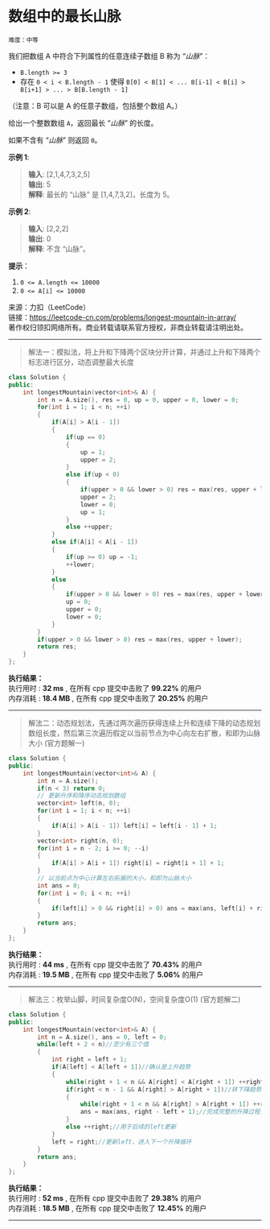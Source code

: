 # 数组中的最长山脉 #  
`难度：中等` 

我们把数组 A 中符合下列属性的任意连续子数组 B 称为 “*山脉*”：  

- `B.length >= 3`  
- 存在 `0 < i < B.length - 1` 使得 `B[0] < B[1] < ... B[i-1] < B[i] > B[i+1] > ... > B[B.length - 1]`  

（注意：B 可以是 A 的任意子数组，包括整个数组 A。）  

给出一个整数数组 `A`，返回最长 “*山脉*” 的长度。  

如果不含有 “*山脉*” 则返回 `0`。  

**示例 1**:  
>**输入**: [2,1,4,7,3,2,5]  
>**输出**: 5  
>**解释**: 最长的 “山脉” 是 [1,4,7,3,2]，长度为 5。  

**示例 2**:  
>**输入**: [2,2,2]  
>**输出**: 0  
>**解释**: 不含 “山脉”。  

**提示**：  
1. `0 <= A.length <= 10000`  
2. `0 <= A[i] <= 10000`  

来源：力扣（LeetCode）  
链接：https://leetcode-cn.com/problems/longest-mountain-in-array/  
著作权归领扣网络所有。商业转载请联系官方授权，非商业转载请注明出处。  

---  
>解法一：模拟法，将上升和下降两个区块分开计算，并通过上升和下降两个标志进行区分，动态调整最大长度  

```C++  
class Solution {
public:
    int longestMountain(vector<int>& A) {
        int n = A.size(), res = 0, up = 0, upper = 0, lower = 0;
        for(int i = 1; i < n; ++i)
        {
            if(A[i] > A[i - 1])
            {
                if(up == 0)
                {
                    up = 1;
                    upper = 2;
                }
                else if(up < 0)
                {
                    if(upper > 0 && lower > 0) res = max(res, upper + lower);
                    upper = 2;
                    lower = 0;
                    up = 1;
                }
                else ++upper;
            }
            else if(A[i] < A[i - 1])
            {
                if(up >= 0) up = -1;
                ++lower;
            }
            else
            {
                if(upper > 0 && lower > 0) res = max(res, upper + lower);
                up = 0;
                upper = 0;
                lower = 0;
            }
        }
        if(upper > 0 && lower > 0) res = max(res, upper + lower);
        return res;
    }
};
```    

**执行结果：**  
执行用时 : **32 ms** , 在所有 cpp 提交中击败了 **99.22%** 的用户  
内存消耗 : **18.4 MB** , 在所有 cpp 提交中击败了 **20.25%** 的用户  

---  
>解法二：动态规划法，先通过两次遍历获得连续上升和连续下降的动态规划数组长度，然后第三次遍历假定以当前节点为中心向左右扩散，和即为山脉大小 (官方题解一)  

```C++  
class Solution {
public:
    int longestMountain(vector<int>& A) {
        int n = A.size();
        if(n < 3) return 0;
        // 更新升序和降序动态规划数组
        vector<int> left(n, 0);
        for(int i = 1; i < n; ++i)
        {
            if(A[i] > A[i - 1]) left[i] = left[i - 1] + 1;
        }
        vector<int> right(n, 0);
        for(int i = n - 2; i >= 0; --i)
        {
            if(A[i] > A[i + 1]) right[i] = right[i + 1] + 1;
        }
        // 以当前点为中心计算左右拓展的大小，和即为山脉大小
        int ans = 0;
        for(int i = 0; i < n; ++i)
        {
            if(left[i] > 0 && right[i] > 0) ans = max(ans, left[i] + right[i] + 1);
        }
        return ans;
    }
};
```  

**执行结果：**  
执行用时 : **44 ms** , 在所有 cpp 提交中击败了 **70.43%** 的用户  
内存消耗 : **19.5 MB** , 在所有 cpp 提交中击败了 **5.06%** 的用户  

---  
>解法三：枚举山脚，时间复杂度O(N)，空间复杂度O(1) (官方题解二)  

```C++  
class Solution {
public:
    int longestMountain(vector<int>& A) {
        int n = A.size(), ans = 0, left = 0;
        while(left + 2 < n)//至少有三个值
        {
            int right = left + 1;
            if(A[left] < A[left + 1])//确认是上升趋势
            {
                while(right + 1 < n && A[right] < A[right + 1]) ++right;
                if(right < n - 1 && A[right] > A[right + 1])//转下降趋势
                {
                    while(right + 1 < n && A[right] > A[right + 1]) ++right;
                    ans = max(ans, right - left + 1);//完成完整的升降过程，更新结果
                }
                else ++right;//用于后续的left更新
            }
            left = right;//更新left，进入下一个升降循环
        }
        return ans;
    }
};
```  

**执行结果：**  
执行用时 : **52 ms** , 在所有 cpp 提交中击败了 **29.38%** 的用户  
内存消耗 : **18.5 MB** , 在所有 cpp 提交中击败了 **12.45%** 的用户  

---  